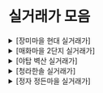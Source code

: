 # 실거래가 모음
<details><summary>[장미마을 현대 실거래가] </summary><div markdown='1'>

|No|계약 날짜|층|크기|가격|
|--|--|--|--|--|
|1|12월|4층|84.97㎡|80,000만원|
|2|12월|2층|84.97㎡|78,500만원|
|3|11월|2층|75.188㎡|71,000만원|
|4|11월|1층|84.97㎡|69,500만원|
|5|11월|6층|84.97㎡|84,800만원|
|6|11월|14층|59.4㎡|60,000만원|
|7|11월|2층|59.4㎡|59,000만원|
|8|11월|13층|84.97㎡|82,000만원|
|9|11월|15층|84.79㎡|79,400만원|
|10|11월|7층|84.79㎡|79,000만원|
|11|11월|3층|84.97㎡|76,000만원|
|12|11월|1층|84.97㎡|75,000만원|
|13|11월|10층|84.97㎡|80,000만원|
|14|10월|7층|75.188㎡|76,800만원|
|15|10월|9층|84.97㎡|80,000만원|
|16|10월|3층|74.61㎡|69,500만원|
|17|10월|1층|75.188㎡|64,800만원|
|18|10월|3층|84.79㎡|75,200만원|
|19|10월|9층|75.188㎡|74,500만원|
|20|10월|1층|75.188㎡|62,000만원|
|21|10월|2층|74.61㎡|69,000만원|
|22|10월|11층|59.4㎡|60,000만원|
|23|10월|10층|59.4㎡|58,000만원|
|24|10월|10층|75.188㎡|76,000만원|
|25|09월|4층|74.61㎡|65,000만원|
|26|09월|2층|84.97㎡|65,540만원|
|27|08월|13층|84.79㎡|74,000만원|
|28|08월|14층|84.97㎡|75,000만원|
|29|08월|10층|84.79㎡|79,800만원|
|30|08월|5층|74.61㎡|70,000만원|
|31|07월|13층|75.188㎡|71,500만원|
|32|07월|5층|84.97㎡|75,500만원|
|33|07월|1층|59.4㎡|52,500만원|
|34|07월|5층|75.188㎡|72,000만원|
|35|07월|12층|84.97㎡|77,000만원|
|36|07월|4층|84.79㎡|74,000만원|
|37|07월|8층|74.61㎡|67,000만원|
|38|07월|8층|84.79㎡|77,000만원|
|39|07월|9층|74.61㎡|68,000만원|
|40|07월|12층|74.61㎡|65,600만원|
|41|07월|8층|75.188㎡|71,000만원|
|42|06월|4층|74.61㎡|67,500만원|
|43|06월|10층|84.79㎡|81,000만원|
|44|06월|9층|84.79㎡|74,000만원|
|45|06월|2층|59.4㎡|54,700만원|
|46|06월|3층|75.188㎡|67,000만원|
|47|05월|4층|84.79㎡|74,300만원|
|48|05월|4층|84.97㎡|73,000만원|
|49|05월|9층|84.97㎡|69,000만원|
|50|05월|10층|84.97㎡|71,000만원|
|51|05월|12층|84.97㎡|70,000만원|
|52|05월|6층|59.4㎡|55,700만원|
|53|05월|13층|84.79㎡|70,000만원|
|54|05월|14층|84.97㎡|72,300만원|
|55|05월|2층|75.188㎡|63,500만원|
|56|05월|13층|84.79㎡|70,000만원|
|57|04월|6층|84.97㎡|70,000만원|
|58|02월|12층|84.79㎡|74,500만원|

</div></details><details><summary>[매화마을 2단지 실거래가] </summary><div markdown='1'>

|No|계약 날짜|층|크기|가격|
|--|--|--|--|--|
|1|11월|18층|58.71㎡|54,500만원|
|2|11월|7층|58.71㎡|52,000만원|
|3|11월|21층|58.71㎡|54,700만원|
|4|11월|7층|67.43㎡|60,000만원|
|5|11월|5층|58.71㎡|53,000만원|
|6|11월|8층|58.71㎡|53,500만원|
|7|11월|14층|58.71㎡|56,000만원|
|8|11월|9층|58.71㎡|51,500만원|
|9|11월|18층|58.71㎡|53,500만원|
|10|11월|9층|58.71㎡|56,000만원|
|11|11월|12층|58.71㎡|52,800만원|
|12|10월|9층|66.6㎡|59,000만원|
|13|10월|8층|58.71㎡|55,000만원|
|14|10월|8층|58.71㎡|56,600만원|
|15|10월|12층|58.71㎡|57,800만원|
|16|10월|21층|58.71㎡|53,700만원|
|17|10월|10층|66.6㎡|60,000만원|
|18|10월|15층|58.71㎡|53,000만원|
|19|10월|18층|58.71㎡|54,700만원|
|20|10월|17층|58.71㎡|54,300만원|
|21|10월|6층|58.71㎡|51,750만원|
|22|10월|18층|58.71㎡|51,750만원|
|23|09월|1층|58.71㎡|48,000만원|
|24|09월|5층|58.71㎡|54,000만원|
|25|09월|6층|58.71㎡|51,200만원|
|26|08월|19층|58.71㎡|51,000만원|
|27|08월|10층|67.43㎡|56,800만원|
|28|08월|3층|58.71㎡|48,000만원|
|29|07월|15층|58.71㎡|52,000만원|
|30|07월|17층|58.71㎡|45,000만원|
|31|07월|18층|58.71㎡|53,000만원|
|32|07월|1층|58.71㎡|44,500만원|
|33|07월|5층|58.19㎡|47,000만원|
|34|07월|14층|58.71㎡|49,200만원|
|35|06월|15층|66.6㎡|50,500만원|
|36|06월|8층|66.6㎡|58,500만원|
|37|06월|7층|58.19㎡|45,900만원|
|38|06월|15층|58.71㎡|48,800만원|
|39|06월|4층|67.43㎡|56,200만원|
|40|06월|15층|67.43㎡|55,500만원|
|41|06월|21층|58.71㎡|46,000만원|
|42|06월|10층|58.71㎡|48,000만원|
|43|06월|18층|58.71㎡|45,000만원|
|44|06월|10층|58.71㎡|48,500만원|
|45|06월|19층|58.71㎡|47,000만원|
|46|05월|11층|58.71㎡|48,500만원|
|47|05월|8층|58.71㎡|48,300만원|
|48|05월|2층|58.71㎡|45,000만원|
|49|05월|11층|58.71㎡|49,000만원|
|50|05월|13층|58.71㎡|48,500만원|
|51|05월|8층|58.71㎡|46,500만원|
|52|05월|14층|58.19㎡|44,000만원|
|53|04월|8층|66.6㎡|52,000만원|
|54|04월|15층|58.19㎡|44,500만원|
|55|04월|12층|58.71㎡|45,800만원|
|56|04월|13층|58.71㎡|47,000만원|
|57|03월|12층|58.71㎡|47,300만원|
|58|03월|8층|58.71㎡|48,250만원|
|59|02월|5층|58.71㎡|48,000만원|
|60|01월|8층|58.71㎡|49,000만원|

</div></details><details><summary>[야탑 벽산 실거래가] </summary><div markdown='1'>

|No|계약 날짜|층|크기|가격|
|--|--|--|--|--|
|1|11월|10층|59.91㎡|60,500만원|
|2|11월|1층|69.87㎡|57,500만원|
|3|10월|12층|69.87㎡|70,000만원|
|4|10월|6층|69.87㎡|70,000만원|
|5|10월|6층|69.87㎡|67,000만원|
|6|10월|10층|69.87㎡|68,000만원|
|7|10월|11층|59.91㎡|60,000만원|
|8|10월|15층|69.87㎡|67,000만원|
|9|09월|7층|69.87㎡|68,000만원|
|10|09월|7층|84.91㎡|74,211만원|
|11|08월|1층|59.91㎡|51,500만원|
|12|08월|2층|84.91㎡|74,800만원|
|13|08월|4층|84.91㎡|78,500만원|
|14|08월|11층|84.91㎡|79,000만원|
|15|07월|7층|69.87㎡|67,000만원|
|16|06월|8층|69.87㎡|65,000만원|
|17|06월|2층|59.91㎡|56,500만원|
|18|04월|10층|69.87㎡|67,000만원|
|19|03월|9층|84.91㎡|72,000만원|

</div></details><details><summary>[청라한솔 실거래가] </summary><div markdown='1'>

|No|계약 날짜|층|크기|가격|
|--|--|--|--|--|
|1|12월|10층|84.39㎡|90,000만원|
|2|11월|9층|84.39㎡|90,000만원|
|3|11월|4층|58.8㎡|65,500만원|
|4|11월|12층|58.8㎡|66,500만원|
|5|11월|6층|69.12㎡|75,700만원|
|6|11월|16층|84.39㎡|83,000만원|
|7|11월|4층|58.8㎡|69,500만원|
|8|11월|11층|58.8㎡|67,000만원|
|9|11월|10층|58.8㎡|64,900만원|
|10|11월|9층|58.8㎡|64,900만원|
|11|11월|10층|58.8㎡|70,000만원|
|12|11월|15층|69.12㎡|76,300만원|
|13|10월|15층|84.39㎡|81,000만원|
|14|10월|3층|69.12㎡|75,700만원|
|15|10월|13층|84.39㎡|88,000만원|
|16|10월|14층|58.8㎡|69,800만원|
|17|10월|1층|58.8㎡|59,500만원|
|18|10월|10층|84.39㎡|89,400만원|
|19|10월|13층|69.12㎡|76,300만원|
|20|09월|11층|58.8㎡|68,900만원|
|21|09월|1층|58.8㎡|59,750만원|
|22|09월|15층|84.39㎡|80,000만원|
|23|09월|9층|58.8㎡|70,000만원|
|24|09월|6층|84.39㎡|84,500만원|
|25|09월|11층|58.8㎡|64,000만원|
|26|09월|11층|58.8㎡|64,200만원|
|27|09월|20층|58.8㎡|67,000만원|
|28|08월|4층|69.12㎡|73,500만원|
|29|08월|13층|58.8㎡|67,000만원|
|30|08월|3층|58.8㎡|59,500만원|
|31|08월|17층|58.8㎡|67,800만원|
|32|08월|17층|58.8㎡|62,500만원|
|33|08월|1층|58.8㎡|59,000만원|
|34|08월|7층|69.12㎡|72,500만원|
|35|07월|10층|84.39㎡|83,700만원|
|36|07월|6층|58.8㎡|60,000만원|
|37|07월|14층|84.39㎡|83,000만원|
|38|07월|6층|84.39㎡|82,500만원|
|39|07월|11층|58.8㎡|65,500만원|
|40|07월|6층|58.8㎡|59,700만원|
|41|07월|13층|58.8㎡|62,000만원|
|42|07월|9층|69.12㎡|72,600만원|
|43|07월|5층|58.8㎡|60,000만원|
|44|07월|7층|58.8㎡|65,000만원|
|45|07월|7층|69.12㎡|72,500만원|
|46|07월|4층|84.39㎡|78,800만원|
|47|06월|13층|58.8㎡|60,000만원|
|48|06월|18층|58.8㎡|62,500만원|
|49|06월|9층|58.8㎡|64,500만원|
|50|06월|11층|58.8㎡|63,500만원|
|51|06월|10층|58.8㎡|57,750만원|
|52|06월|21층|58.8㎡|62,500만원|
|53|06월|2층|58.8㎡|56,000만원|
|54|06월|9층|58.8㎡|60,000만원|
|55|06월|18층|58.8㎡|61,500만원|
|56|06월|12층|69.12㎡|69,000만원|
|57|05월|8층|69.12㎡|69,000만원|
|58|04월|14층|84.39㎡|80,300만원|
|59|04월|14층|58.8㎡|59,000만원|
|60|04월|8층|69.12㎡|69,500만원|
|61|04월|15층|58.8㎡|63,000만원|
|62|04월|12층|84.39㎡|79,000만원|
|63|03월|15층|58.8㎡|60,000만원|
|64|02월|9층|69.12㎡|71,000만원|
|65|01월|13층|69.12㎡|71,000만원|

</div></details><details><summary>[정자 정든마을 실거래가] </summary><div markdown='1'>

|No|계약 날짜|층|크기|가격|
|--|--|--|--|--|
|1|11월|19층|68.04㎡|74,500만원|
|2|11월|5층|68.04㎡|74,500만원|
|3|11월|12층|68.04㎡|74,000만원|
|4|10월|18층|84.69㎡|87,000만원|
|5|10월|1층|68.04㎡|68,700만원|
|6|10월|6층|84.69㎡|85,500만원|
|7|09월|14층|68.04㎡|72,000만원|
|8|09월|8층|68.04㎡|73,500만원|
|9|09월|12층|68.04㎡|72,000만원|
|10|08월|4층|68.04㎡|69,800만원|
|11|08월|15층|68.04㎡|68,700만원|
|12|08월|19층|84.69㎡|86,000만원|
|13|07월|4층|68.04㎡|69,500만원|
|14|07월|15층|68.04㎡|69,200만원|
|15|06월|14층|68.04㎡|73,000만원|
|16|06월|9층|68.04㎡|72,000만원|
|17|06월|6층|68.04㎡|73,000만원|

</div></details>
